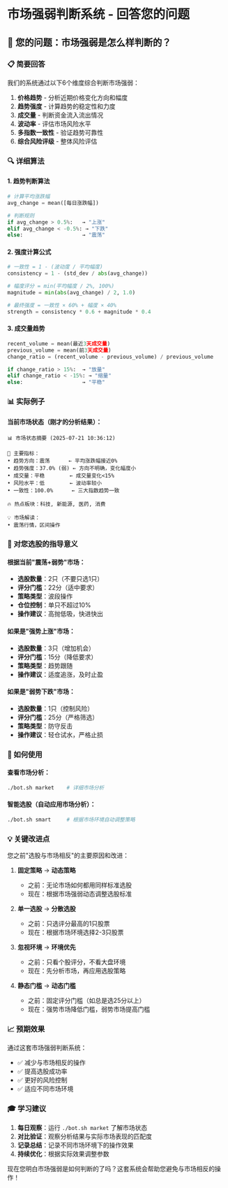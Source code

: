 # 市场强弱判断系统 - 回答您的问题

## 🎯 您的问题：市场强弱是怎么样判断的？

### 📋 简要回答

我们的系统通过以下6个维度综合判断市场强弱：

1. **价格趋势** - 分析近期价格变化方向和幅度
2. **趋势强度** - 计算趋势的稳定性和力度
3. **成交量** - 判断资金流入流出情况
4. **波动率** - 评估市场风险水平
5. **多指数一致性** - 验证趋势可靠性
6. **综合风险评级** - 整体风险评估

### 🔍 详细算法

#### 1. 趋势判断算法
```python
# 计算平均涨跌幅
avg_change = mean([每日涨跌幅])

# 判断规则
if avg_change > 0.5%:   → "上涨"
elif avg_change < -0.5%: → "下跌"  
else:                   → "震荡"
```

#### 2. 强度计算公式
```python
# 一致性 = 1 - (波动度 / 平均幅度)
consistency = 1 - (std_dev / abs(avg_change))

# 幅度评分 = min(平均幅度 / 2%, 100%)
magnitude = min(abs(avg_change) / 2, 1.0)

# 最终强度 = 一致性 × 60% + 幅度 × 40%
strength = consistency * 0.6 + magnitude * 0.4
```

#### 3. 成交量趋势
```python
recent_volume = mean(最近3天成交量)
previous_volume = mean(前3天成交量)
change_ratio = (recent_volume - previous_volume) / previous_volume

if change_ratio > 15%:  → "放量"
elif change_ratio < -15%: → "缩量"
else:                   → "平稳"
```

### 📊 实际例子

#### 当前市场状态（刚才的分析结果）：
```
📊 市场状态摘要 (2025-07-21 10:36:12)

🎯 主要指标：
• 趋势方向：震荡      ← 平均涨跌幅接近0%
• 趋势强度：37.0% (弱) ← 方向不明确，变化幅度小
• 成交量：平稳        ← 成交量变化<15%
• 风险水平：低        ← 波动率较小
• 一致性：100.0%      ← 三大指数趋势一致

🔥 热点板块：科技, 新能源, 医药, 消费

💡 市场解读：
• 震荡行情，区间操作
```

### 🎯 对您选股的指导意义

#### 根据当前"震荡+弱势"市场：
- **选股数量**：2只（不要只选1只）
- **评分门槛**：22分（适中要求）
- **策略类型**：波段操作
- **仓位控制**：单只不超过10%
- **操作建议**：高抛低吸，快进快出

#### 如果是"强势上涨"市场：
- **选股数量**：3只（增加机会）
- **评分门槛**：15分（降低要求）
- **策略类型**：趋势跟随
- **操作建议**：适度追涨，及时止盈

#### 如果是"弱势下跌"市场：
- **选股数量**：1只（控制风险）
- **评分门槛**：25分（严格筛选）
- **策略类型**：防守反击
- **操作建议**：轻仓试水，严格止损

### 🔧 如何使用

#### 查看市场分析：
```bash
./bot.sh market    # 详细市场分析
```

#### 智能选股（自动应用市场分析）：
```bash
./bot.sh smart     # 根据市场环境自动调整策略
```

### 💡 关键改进点

您之前"选股与市场相反"的主要原因和改进：

1. **固定策略** → **动态策略**
   - 之前：无论市场如何都用同样标准选股
   - 现在：根据市场强弱动态调整选股标准

2. **单一选股** → **分散选股**
   - 之前：只选评分最高的1只股票
   - 现在：根据市场环境选择2-3只股票

3. **忽视环境** → **环境优先**
   - 之前：只看个股评分，不看大盘环境
   - 现在：先分析市场，再应用选股策略

4. **静态门槛** → **动态门槛**
   - 之前：固定评分门槛（如总是选25分以上）
   - 现在：强势市场降低门槛，弱势市场提高门槛

### 📈 预期效果

通过这套市场强弱判断系统：
- ✅ 减少与市场相反的操作
- ✅ 提高选股成功率
- ✅ 更好的风险控制
- ✅ 适应不同市场环境

### 🎓 学习建议

1. **每日观察**：运行 `./bot.sh market` 了解市场状态
2. **对比验证**：观察分析结果与实际市场表现的匹配度
3. **记录总结**：记录不同市场环境下的操作效果
4. **持续优化**：根据实际效果调整参数

现在您明白市场强弱是如何判断的了吗？这套系统会帮助您避免与市场相反的操作！
